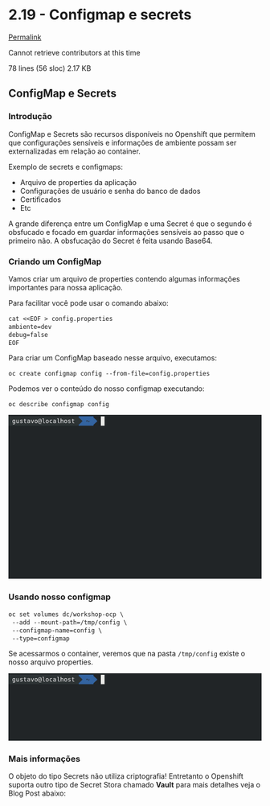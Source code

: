 # 2.19 - Configmap e secrets

[Permalink](https://github.com/redhatbsb/test-drive-openshift/blob/8ce43c5cb511571d907947f2d78a595d00910586/parte-2-openshift-4x/configmap-e-secrets.adoc)

Cannot retrieve contributors at this time

 78 lines \(56 sloc\) 2.17 KB

## ConfigMap e Secrets <a id="user-content-configmap-e-secrets"></a>

### Introdução <a id="user-content-introdu&#xE7;&#xE3;o"></a>

ConfigMap e Secrets são recursos disponíveis no Openshift que permitem que configurações sensíveis e informações de ambiente possam ser externalizadas em relação ao container.

Exemplo de secrets e configmaps:

* Arquivo de properties da aplicação
* Configurações de usuário e senha do banco de dados
* Certificados
* Etc

A grande diferença entre um ConfigMap e uma Secret é que o segundo é obsfucado e focado em guardar informações sensíveis ao passo que o primeiro não. A obsfucação do Secret é feita usando Base64.

### Criando um ConfigMap <a id="user-content-criando-nosso-primeiro-configmap"></a>

Vamos criar um arquivo de properties contendo algumas informações importantes para nossa aplicação.

Para facilitar você pode usar o comando abaixo:

```text
cat <<EOF > config.properties
ambiente=dev
debug=false
EOF
```

Para criar um ConfigMap baseado nesse arquivo, executamos:

```text
oc create configmap config --from-file=config.properties
```

Podemos ver o conteúdo do nosso configmap executando:

```text
oc describe configmap config
```

[![image](https://raw.githubusercontent.com/guaxinim/test-drive-openshift/master/gitbook/assets/configmap.gif)](https://raw.githubusercontent.com/guaxinim/test-drive-openshift/master/gitbook/assets/configmap.gif)

### Usando nosso configmap <a id="user-content-usando-nosso-configmap"></a>

```text
oc set volumes dc/workshop-ocp \
 --add --mount-path=/tmp/config \
 --configmap-name=config \
 --type=configmap
```

Se acessarmos o container, veremos que na pasta `/tmp/config` existe o nosso arquivo properties.

[![image](https://raw.githubusercontent.com/guaxinim/test-drive-openshift/master/gitbook/assets/volume-configmap.gif)](https://raw.githubusercontent.com/guaxinim/test-drive-openshift/master/gitbook/assets/volume-configmap.gif)

### Mais informações <a id="user-content-mais-informa&#xE7;&#xF5;es"></a>

O objeto do tipo Secrets não utiliza criptografia! Entretanto o Openshift suporta outro tipo de Secret Stora chamado **Vault** para mais detalhes veja o Blog Post abaixo:

